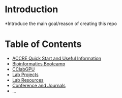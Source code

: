 # Introduction

\*Introduce the main goal/reason of creating this repo

# Table of Contents
- [ACCRE Quick Start and Useful Information](ACCRE%20Quick%20Start/Map%20of%20Contents.md)
- [Bioinformatics Bootcamp](Bioinformatics%20Bootcamp/Map%20of%20Contents.md)
- [CClabGPU](CClabGPU/README.md)
- [Lab Projects](Lab%20Projects/Map%20of%20Contents.md)
- [Lab Resources](Lab%20Resources/Map%20of%20Contents.md)
- [Conference and Journals](Conference%20and%20Journals/Map%20of%20Contents.md)
- ...
